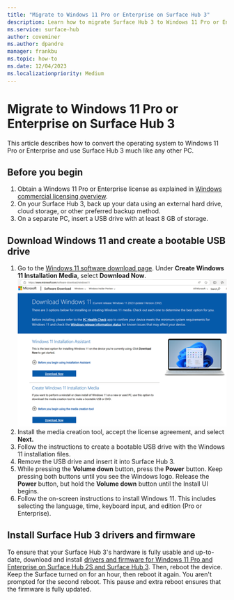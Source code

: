 ```yaml
---
title: "Migrate to Windows 11 Pro or Enterprise on Surface Hub 3"
description: Learn how to migrate Surface Hub 3 to Windows 11 Pro or Enterprise, including downloading the OS, creating a bootable USB, and installing necessary drivers and firmware.
ms.service: surface-hub
author: coveminer
ms.author: dpandre
manager: frankbu
ms.topic: how-to
ms.date: 12/04/2023
ms.localizationpriority: Medium
---
```


# Migrate to Windows 11 Pro or Enterprise on Surface Hub 3

This article describes how to convert the operating system to Windows 11 Pro or Enterprise and use Surface Hub 3 much like any other PC.

## Before you begin

1. Obtain a Windows 11 Pro or Enterprise license as explained in [Windows commercial licensing overview](/windows/whats-new/windows-licensing).
2. On your Surface Hub 3, back up your data using an external hard drive, cloud storage, or other preferred backup method.
3. On a separate PC, insert a USB drive with at least 8 GB of storage.

## Download Windows 11 and create a bootable USB drive

1. Go to the [Windows 11 software download page](https://www.microsoft.com/software-download/windows11). Under **Create Windows 11 Installation Media**, select **Download Now**.
 ![Screenshot of Windows 11 download page.](images/windows11download.png)
2. Install the media creation tool, accept the license agreement, and select **Next.**
3. Follow the instructions to create a bootable USB drive with the Windows 11 installation files.
4. Remove the USB drive and insert it into Surface Hub 3.
5. While pressing the **Volume down** button, press the **Power** button. Keep pressing both buttons until you see the Windows logo. Release the **Power** button, but hold the **Volume down** button until the Install UI begins.
6. Follow the on-screen instructions to install Windows 11. This includes selecting the language, time, keyboard input, and edition (Pro or Enterprise).

## Install Surface Hub 3 drivers and firmware

To ensure that your Surface Hub 3's hardware is fully usable and up-to-date, download and install [drivers and firmware for Windows 11 Pro and Enterprise on Surface Hub 2S and Surface Hub 3](https://www.microsoft.com/download/details.aspx?id=101974). Then, reboot the device. Keep the Surface turned on for an hour, then reboot it again. You aren't prompted for the second reboot. This pause and extra reboot ensures that the firmware is fully updated.
